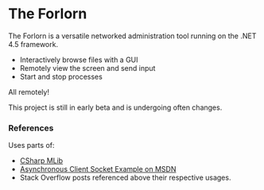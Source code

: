 # The Forlorn

The Forlorn is a versatile networked administration tool running on the .NET 4.5 framework.

  - Interactively browse files with a GUI
  - Remotely view the screen and send input
  - Start and stop processes

All remotely!

This project is still in early beta and is undergoing often changes.

### References
Uses parts of:

  - [CSharp MLib](https://code.google.com/p/csharpmlib/)
  - [Asynchronous Client Socket Example on MSDN](https://msdn.microsoft.com/en-us/library/bew39x2a(v=vs.110).aspx)
  - Stack Overflow posts referenced above their respective usages.


